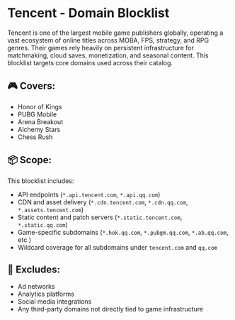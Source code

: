 # Tencent - Domain Blocklist

Tencent is one of the largest mobile game publishers globally, operating a vast ecosystem of online titles across MOBA, FPS, strategy, and RPG genres. Their games rely heavily on persistent infrastructure for matchmaking, cloud saves, monetization, and seasonal content. This blocklist targets core domains used across their catalog.

## 🎮 Covers:
- Honor of Kings
- PUBG Mobile
- Arena Breakout
- Alchemy Stars
- Chess Rush

## 📦 Scope:
This blocklist includes:
- API endpoints (`*.api.tencent.com`, `*.api.qq.com`)
- CDN and asset delivery (`*.cdn.tencent.com`, `*.cdn.qq.com`, `*.assets.tencent.com`)
- Static content and patch servers (`*.static.tencent.com`, `*.static.qq.com`)
- Game-specific subdomains (`*.hok.qq.com`, `*.pubgm.qq.com`, `*.ab.qq.com`, etc.)
- Wildcard coverage for all subdomains under `tencent.com` and `qq.com`

## 🚫 Excludes:
- Ad networks
- Analytics platforms
- Social media integrations
- Any third-party domains not directly tied to game infrastructure
